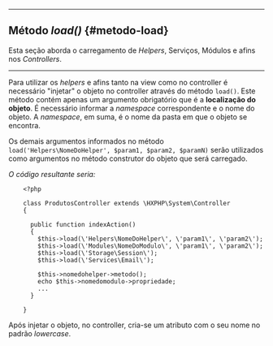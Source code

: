 ----
## Método *load()* {#metodo-load}

Esta seção aborda o carregamento de *Helpers*, Serviços, Módulos e afins nos *Controllers*.

----

Para utilizar os *helpers* e afins tanto na view como no controller é necessário "injetar" o objeto no controller através do método `load()`. Este método contém apenas um argumento obrigatório que é a **localização do objeto**. É necessário informar a *namespace* correspondente e o nome do objeto. A *namespace*, em suma, é o nome da pasta em que o objeto se encontra.


Os demais argumentos informados no método `load('Helpers\NomeDoHelper', $param1, $param2, $paramN)` serão utilizados como argumentos no método construtor do objeto que será carregado.


*O código resultante seria:*
```  {.brush:php}
	<?php

    class ProdutosController extends \HXPHP\System\Controller
    {
  
      public function indexAction()
      {
      	$this->load(\'Helpers\NomeDoHelper\', \'param1\', \'param2\');
      	$this->load(\'Modules\NomeDoModulo\', \'param1\', \'param2\');
      	$this->load(\'Storage\Session\');
      	$this->load(\'Services\Email\');

      	$this->nomedohelper->metodo();
      	echo $this->nomedomodulo->propriedade;
      	...
      }

	}
```


Após injetar o objeto, no controller, cria-se um atributo com o seu nome no padrão *lowercase*.
